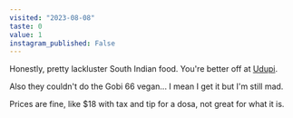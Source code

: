 ```yaml
---
visited: "2023-08-08"
taste: 0
value: 1
instagram_published: False
---
```


Honestly, pretty lackluster South Indian food. You're better off at [Udupi](/places/udupi-palace.md).

Also they couldn't do the Gobi 66 vegan... I mean I get it but I'm still mad.

Prices are fine, like $18 with tax and tip for a dosa, not great for what it is.
